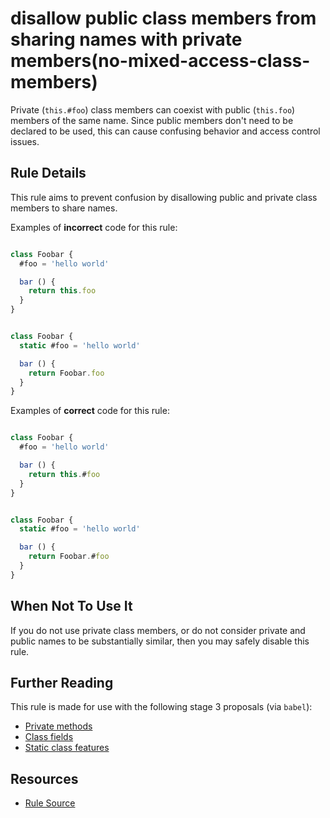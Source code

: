 # disallow public class members from sharing names with private members(no-mixed-access-class-members)

Private (`this.#foo`) class members can coexist with public (`this.foo`) members of the same name. Since public members don't need to be declared to be used, this can cause confusing behavior and access control issues.

## Rule Details

This rule aims to prevent confusion by disallowing public and private class members to share names.

Examples of **incorrect** code for this rule:

```js

class Foobar {
  #foo = 'hello world'

  bar () {
    return this.foo
  }
}

```

```js

class Foobar {
  static #foo = 'hello world'

  bar () {
    return Foobar.foo
  }
}

```

Examples of **correct** code for this rule:

```js

class Foobar {
  #foo = 'hello world'

  bar () {
    return this.#foo
  }
}

```

```js

class Foobar {
  static #foo = 'hello world'

  bar () {
    return Foobar.#foo
  }
}

```

## When Not To Use It

If you do not use private class members, or do not consider private and public names to be substantially similar, then you may safely disable this rule.

## Further Reading

This rule is made for use with the following stage 3 proposals (via `babel`):

* [Private methods](https://github.com/tc39/proposal-private-methods)
* [Class fields](https://github.com/tc39/proposal-class-fields)
* [Static class features](https://github.com/tc39/proposal-static-class-features)

## Resources

* [Rule Source](https://github.com/FuelRats/eslint-config-fuelrats/blob/master/packages/eslint-plugin/lib/rules/no-mixed-access-class-members.js)
